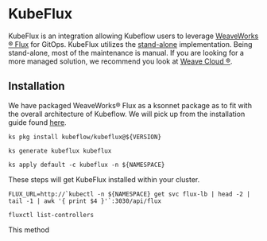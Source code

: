 # KubeFlux

KubeFlux is an integration allowing Kubeflow users to leverage [WeaveWorks &#174; Flux]("https://www.weave.works/oss/flux/") for GitOps. KubeFlux utilizes the [stand-alone]("https://github.com/weaveworks/flux/tree/master/site/standalone") implementation. Being stand-alone, most of the maintenance is manual. If you are looking for a more managed solution, we recommend you look at [Weave Cloud &#174;]("https://www.weave.works/product/cloud/").

## Installation

We have packaged WeaveWorks&#174; Flux as a ksonnet package as to fit with the overall architecture of Kubeflow. We will pick up from the installation guide found [here]("https://github.com/kubeflow/kubeflow#setup").




```
ks pkg install kubeflow/kubeflux@${VERSION}

ks generate kubeflux kubeflux

ks apply default -c kubeflux -n ${NAMESPACE}
```

These steps will get KubeFlux installed within your cluster.

```
FLUX_URL=http://`kubectl -n ${NAMESPACE} get svc flux-lb | head -2 | tail -1 | awk '{ print $4 }'`:3030/api/flux

fluxctl list-controllers

```

This method
